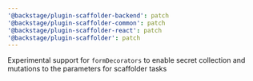 ```yaml
---
'@backstage/plugin-scaffolder-backend': patch
'@backstage/plugin-scaffolder-common': patch
'@backstage/plugin-scaffolder-react': patch
'@backstage/plugin-scaffolder': patch
---
```


Experimental support for `formDecorators` to enable secret collection and mutations to the parameters for scaffolder tasks
